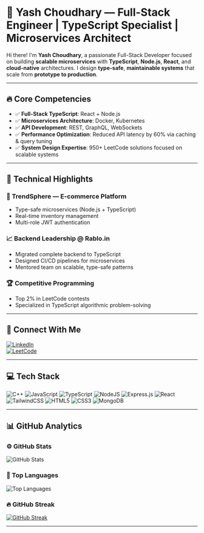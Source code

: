 # 🚀 Yash Choudhary — Full-Stack Engineer | TypeScript Specialist | Microservices Architect

Hi there! I'm **Yash Choudhary**, a passionate Full-Stack Developer focused on building **scalable microservices** with **TypeScript**, **Node.js**, **React**, and **cloud-native** architectures. I design **type-safe**, **maintainable systems** that scale from **prototype to production**.

---

## 🔥 Core Competencies

- ✅ **Full-Stack TypeScript**: React + Node.js  
- ✅ **Microservices Architecture**: Docker, Kubernetes  
- ✅ **API Development**: REST, GraphQL, WebSockets  
- ✅ **Performance Optimization**: Reduced API latency by 60% via caching & query tuning  
- ✅ **System Design Expertise**: 950+ LeetCode solutions focused on scalable systems  

---

## 🌟 Technical Highlights

### 🚀 TrendSphere — E-commerce Platform

- Type-safe microservices (Node.js + TypeScript)  
- Real-time inventory management  
- Multi-role JWT authentication  

### 📈 Backend Leadership @ Rablo.in

- Migrated complete backend to TypeScript  
- Designed CI/CD pipelines for microservices  
- Mentored team on scalable, type-safe patterns  

### 🏆 Competitive Programming

- Top 2% in LeetCode contests  
- Specialized in TypeScript algorithmic problem-solving  

---

## 💼 Connect With Me

[![LinkedIn](https://img.shields.io/badge/LinkedIn-blue?style=for-the-badge&logo=linkedin&logoColor=white)](https://www.linkedin.com/in/yash-choudhary-28766a259/)  
[![LeetCode](https://img.shields.io/badge/LeetCode-FFA116?style=for-the-badge&logo=leetcode&logoColor=white)](https://leetcode.com/u/yash_12122004/)

---

## 💻 Tech Stack

![C++](https://img.shields.io/badge/C++-00599C?style=for-the-badge&logo=c%2B%2B&logoColor=white)
![JavaScript](https://img.shields.io/badge/JavaScript-F7DF1E?style=for-the-badge&logo=javascript&logoColor=black)
![TypeScript](https://img.shields.io/badge/TypeScript-007ACC?style=for-the-badge&logo=typescript&logoColor=white)
![NodeJS](https://img.shields.io/badge/Node.js-339933?style=for-the-badge&logo=nodedotjs&logoColor=white)
![Express.js](https://img.shields.io/badge/Express.js-404D59?style=for-the-badge)
![React](https://img.shields.io/badge/React-20232A?style=for-the-badge&logo=react&logoColor=61DAFB)
![TailwindCSS](https://img.shields.io/badge/Tailwind_CSS-38B2AC?style=for-the-badge&logo=tailwind-css&logoColor=white)
![HTML5](https://img.shields.io/badge/HTML5-E34F26?style=for-the-badge&logo=html5&logoColor=white)
![CSS3](https://img.shields.io/badge/CSS3-1572B6?style=for-the-badge&logo=css3&logoColor=white)
![MongoDB](https://img.shields.io/badge/MongoDB-4EA94B?style=for-the-badge&logo=mongodb&logoColor=white)

---

## 📊 GitHub Analytics

### ⚙️ GitHub Stats

![GitHub Stats](https://github-readme-stats.vercel.app/api?username=Yasg-uru&show_icons=true&theme=radical)

### 🧠 Top Languages

![Top Languages](https://github-readme-stats.vercel.app/api/top-langs/?username=Yasg-uru&layout=compact&theme=radical)

### 🔥 GitHub Streak

[![GitHub Streak](https://github-readme-streak-stats.herokuapp.com/?user=Yasg-uru&theme=radical)](https://git.io/streak-stats)

---
